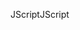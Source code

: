 <span data-ttu-id="7d393-101">JScript</span><span class="sxs-lookup"><span data-stu-id="7d393-101">JScript</span></span>